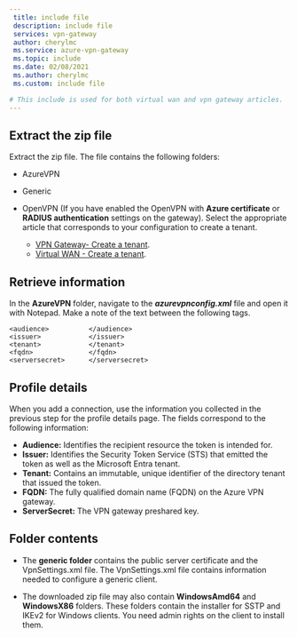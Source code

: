 ```yaml
---
 title: include file
 description: include file
 services: vpn-gateway
 author: cherylmc
 ms.service: azure-vpn-gateway
 ms.topic: include
 ms.date: 02/08/2021
 ms.author: cherylmc
 ms.custom: include file

# This include is used for both virtual wan and vpn gateway articles.
---
```


## Extract the zip file

Extract the zip file. The file contains the following folders:

* AzureVPN
* Generic
* OpenVPN (If you have enabled the OpenVPN with **Azure certificate** or **RADIUS authentication** settings on the gateway). Select the appropriate article that corresponds to your configuration to create a tenant.

  * [VPN Gateway- Create a tenant](../articles/vpn-gateway/openvpn-azure-ad-tenant.md).
  * [Virtual WAN - Create a tenant](../articles/virtual-wan/openvpn-azure-ad-tenant.md).

## Retrieve information

In the **AzureVPN** folder, navigate to the ***azurevpnconfig.xml*** file and open it with Notepad. Make a note of the text between the following tags.

```
<audience>          </audience>
<issuer>            </issuer>
<tenant>            </tenant>
<fqdn>              </fqdn>
<serversecret>      </serversecret>
```

## Profile details

When you add a connection, use the information you collected in the previous step for the profile details page. The fields correspond to the following information:

* **Audience:** Identifies the recipient resource the token is intended for.
* **Issuer:** Identifies the Security Token Service (STS) that emitted the token as well as the Microsoft Entra tenant.
* **Tenant:** Contains an immutable, unique identifier of the directory tenant that issued the token.
* **FQDN:** The fully qualified domain name (FQDN) on the Azure VPN gateway.
* **ServerSecret:** The VPN gateway preshared key.

## Folder contents

* The **generic folder** contains the public server certificate and the VpnSettings.xml file. The VpnSettings.xml file contains information needed to configure a generic client.

* The downloaded zip file may also contain **WindowsAmd64** and **WindowsX86** folders. These folders contain the installer for SSTP and IKEv2 for Windows clients. You need admin rights on the client to install them.
